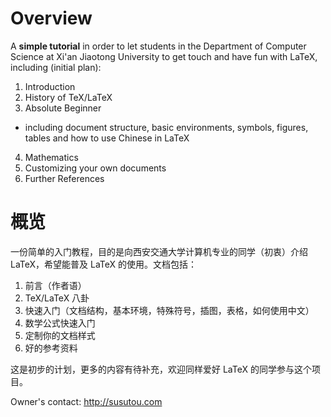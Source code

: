 # Overview

A **simple tutorial** in order to let students in the Department of Computer Science at Xi'an Jiaotong University to get touch and have fun with LaTeX, including (initial plan):

1. Introduction
2. History of TeX/LaTeX
3. Absolute Beginner
  - including document structure, basic environments, symbols, figures, tables and how to use Chinese in LaTeX
4. Mathematics
5. Customizing your own documents
6. Further References

# 概览

一份简单的入门教程，目的是向西安交通大学计算机专业的同学（初衷）介绍 LaTeX，希望能普及 LaTeX 的使用。文档包括：

1. 前言（作者语）
2. TeX/LaTeX 八卦
3. 快速入门（文档结构，基本环境，特殊符号，插图，表格，如何使用中文）
4. 数学公式快速入门
5. 定制你的文档样式
6. 好的参考资料

这是初步的计划，更多的内容有待补充，欢迎同样爱好 LaTeX 的同学参与这个项目。

Owner's contact: http://susutou.com